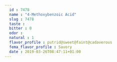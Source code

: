 ```yaml
---
  id : 7478
  name : "4-Methoxybenzoic Acid"
  slug : 7478
  taste : 
  bitter : 0
  odor : 
  natural : 1
  flavor_profile : putrid@sweet@faint@cadaverous
  fema_flavor_profile : Savory
  date : 2019-03-26T08:47:11+01:00
---
```




